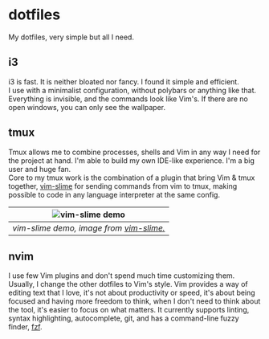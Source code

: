 # dotfiles

My dotfiles, very simple but all I need.

## i3

i3 is fast. It is neither bloated nor fancy. I found it simple and efficient.  
I use with a minimalist configuration, without polybars or anything like that. Everything is invisible, and the commands look like Vim's.
If there are no open windows, you can only see the wallpaper.

## tmux

Tmux allows me to combine processes, shells and Vim in any way I need for the project at hand. I'm able to build my own IDE-like experience. I'm a big user and huge fan.  
Core to my tmux work is the combination of a plugin that bring Vim & tmux together, [vim-slime](https://github.com/jpalardy/vim-slime) for sending commands from vim to tmux, making possible to code in any language interpreter at the same config.

| ![vim-slime demo](https://github.com/jpalardy/vim-slime/blob/master/assets/vim-slime.gif) | 
|:--:| 
| *vim-slime demo, image from [vim-slime.](https://github.com/jpalardy/vim-slime)* |

## nvim 

I use few Vim plugins and don't spend much time customizing them. Usually, I change the other dotfiles to Vim's style. Vim provides a way of editing text that I love, it's not about productivity or speed, it's about being focused and having more freedom to think, when I don't need to think about the tool, it's easier to focus on what matters.
It currently supports linting, syntax highlighting, autocomplete, git, and has a command-line fuzzy finder, [fzf](https://github.com/junegunn/fzf).




